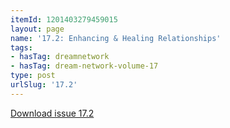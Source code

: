 ```yaml
---
itemId: 1201403279459015
layout: page
name: '17.2: Enhancing & Healing Relationships'
tags:
- hasTag: dreamnetwork
- hasTag: dream-network-volume-17
type: post
urlSlug: '17.2'
---
```

<a href="files/pdfs/Volume_17/17.2-Dream-Network-Vol-17-No-2.pdf" download="">Download issue 17.2</a>